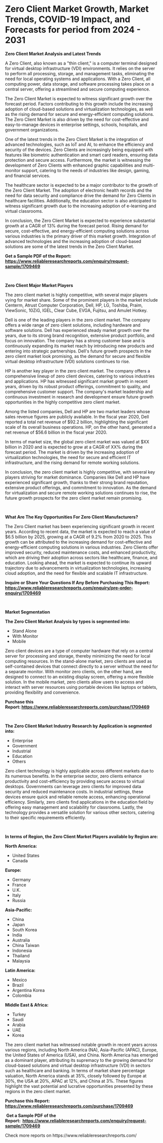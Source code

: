 <p><h1>Zero Client Market Growth, Market Trends, COVID-19 Impact, and Forecasts for period from 2024 - 2031</h1></p><p><strong>Zero Client Market Analysis and Latest Trends</strong></p>
<p><p>A Zero Client, also known as a "thin client," is a computer terminal designed for virtual desktop infrastructure (VDI) environments. It relies on the server to perform all processing, storage, and management tasks, eliminating the need for local operating systems and applications. With a Zero Client, all computing power, data storage, and software processing takes place on a central server, offering a streamlined and secure computing experience.</p><p>The Zero Client Market is expected to witness significant growth over the forecast period. Factors contributing to this growth include the increasing adoption of cloud-based solutions and virtualization technologies, as well as the rising demand for secure and energy-efficient computing solutions. The Zero Client Market is also driven by the need for cost-effective and easy-to-manage devices in enterprise settings, schools, hospitals, and government organizations.</p><p>One of the latest trends in the Zero Client Market is the integration of advanced technologies, such as IoT and AI, to enhance the efficiency and security of the devices. Zero Clients are increasingly being equipped with features like biometric authentication and smart card readers, ensuring data protection and secure access. Furthermore, the market is witnessing the development of Zero Clients with enhanced graphic capabilities and multi-monitor support, catering to the needs of industries like design, gaming, and financial services.</p><p>The healthcare sector is expected to be a major contributor to the growth of the Zero Client Market. The adoption of electronic health records and the need for data security and compliance drive the demand for Zero Clients in healthcare facilities. Additionally, the education sector is also anticipated to witness significant growth due to the increasing adoption of e-learning and virtual classrooms.</p><p>In conclusion, the Zero Client Market is expected to experience substantial growth at a CAGR of 13% during the forecast period. Rising demand for secure, cost-effective, and energy-efficient computing solutions across various industries is the primary driver of this market growth. Integration of advanced technologies and the increasing adoption of cloud-based solutions are some of the latest trends in the Zero Client Market.</p></p>
<p><strong>Get a Sample PDF of the Report:&nbsp; <a href="https://www.reliableresearchreports.com/enquiry/request-sample/1709469">https://www.reliableresearchreports.com/enquiry/request-sample/1709469</a></strong></p>
<p>&nbsp;</p>
<p><strong>Zero Client Major Market Players</strong></p>
<p><p>The zero client market is highly competitive, with several major players vying for market share. Some of the prominent players in the market include Centerm, Atrust Computer Corporation, Dell, HP, LG, Toshiba, Praim, ViewSonic, 10ZiG, IGEL, Clear Cube, EVGA, Fujitsu, and Amulet Hotkey.</p><p>Dell is one of the leading players in the zero client market. The company offers a wide range of zero client solutions, including hardware and software solutions. Dell has experienced steady market growth over the years, due to its strong brand recognition, extensive product portfolio, and focus on innovation. The company has a strong customer base and is continuously expanding its market reach by introducing new products and entering into strategic partnerships. Dell's future growth prospects in the zero client market look promising, as the demand for secure and flexible virtual desktop infrastructure (VDI) solutions continues to rise.</p><p>HP is another key player in the zero client market. The company offers a comprehensive lineup of zero client devices, catering to various industries and applications. HP has witnessed significant market growth in recent years, driven by its robust product offerings, commitment to quality, and comprehensive customer support. The company's market leadership and continuous investment in research and development ensure future growth opportunities in the highly competitive zero client market.</p><p>Among the listed companies, Dell and HP are two market leaders whose sales revenue figures are publicly available. In the fiscal year 2020, Dell reported a total net revenue of $92.2 billion, highlighting the significant scale of its overall business operations. HP, on the other hand, generated a net revenue of $56.6 billion in the fiscal year 2020.</p><p>In terms of market size, the global zero client market was valued at $XX billion in 2020 and is expected to grow at a CAGR of XX% during the forecast period. The market is driven by the increasing adoption of virtualization technologies, the need for secure and efficient IT infrastructure, and the rising demand for remote working solutions.</p><p>In conclusion, the zero client market is highly competitive, with several key players striving for market dominance. Companies like Dell and HP have experienced significant growth, thanks to their strong brand reputation, extensive product offerings, and commitment to innovation. As the demand for virtualization and secure remote working solutions continues to rise, the future growth prospects for the zero client market remain promising.</p></p>
<p>&nbsp;</p>
<p><strong>What Are The Key Opportunities For Zero Client Manufacturers?</strong></p>
<p><p>The Zero Client market has been experiencing significant growth in recent years. According to recent data, the market is expected to reach a value of $6.5 billion by 2025, growing at a CAGR of 9.2% from 2020 to 2025. This growth can be attributed to the increasing demand for cost-effective and energy-efficient computing solutions in various industries. Zero Clients offer improved security, reduced maintenance costs, and enhanced productivity, which are driving their adoption across sectors like healthcare, finance, and education. Looking ahead, the market is expected to continue its upward trajectory due to advancements in virtualization technologies, increasing cloud adoption, and the need for flexible and scalable IT infrastructure.</p></p>
<p><strong>Inquire or Share Your Questions If Any Before Purchasing This Report: <a href="https://www.reliableresearchreports.com/enquiry/pre-order-enquiry/1709469">https://www.reliableresearchreports.com/enquiry/pre-order-enquiry/1709469</a></strong></p>
<p>&nbsp;</p>
<p><strong>Market Segmentation</strong></p>
<p><strong>The Zero Client Market Analysis by types is segmented into:</strong></p>
<p><ul><li>Stand Alone</li><li>With Monitor</li><li>Mobile</li></ul></p>
<p><p>Zero client devices are a type of computer hardware that rely on a central server for processing and storage, thereby minimizing the need for local computing resources. In the stand-alone market, zero clients are used as self-contained devices that connect directly to a server without the need for a separate monitor. With monitor zero clients, on the other hand, are designed to connect to an existing display screen, offering a more flexible solution. In the mobile market, zero clients allow users to access and interact with server resources using portable devices like laptops or tablets, providing flexibility and convenience.</p></p>
<p><strong>Purchase this Report:&nbsp;<a href="https://www.reliableresearchreports.com/purchase/1709469">https://www.reliableresearchreports.com/purchase/1709469</a></strong></p>
<p>&nbsp;</p>
<p><strong>The Zero Client Market Industry Research by Application is segmented into:</strong></p>
<p><ul><li>Enterprise</li><li>Government</li><li>Industrial</li><li>Education</li><li>Others</li></ul></p>
<p><p>Zero client technology is highly applicable across different markets due to its numerous benefits. In the enterprise sector, zero clients enhance productivity and cost-efficiency by providing secure access to virtual desktops. Governments can leverage zero clients for improved data security and reduced maintenance costs. In industrial settings, these devices ensure quick and reliable remote access, enhancing operational efficiency. Similarly, zero clients find applications in the education field by offering easy management and scalability for classrooms. Lastly, the technology provides a versatile solution for various other sectors, catering to their specific requirements efficiently.</p></p>
<p>&nbsp;</p>
<p><strong>In terms of Region, the Zero Client Market Players available by Region are:</strong></p>
<p>
    <p> <strong> North America: </strong>
        <ul>
            <li>United States</li>
            <li>Canada</li>
        </ul>
        </p> 
    <p> <strong> Europe: </strong>
        <ul>
            <li>Germany</li>
            <li>France</li>
            <li>U.K.</li>
            <li>Italy</li>
            <li>Russia</li>
        </ul>
        </p> 
    <p> <strong> Asia-Pacific: </strong>
        <ul>
            <li>China</li>
            <li>Japan</li>
            <li>South Korea</li>
            <li>India</li>
            <li>Australia</li>
            <li>China Taiwan</li>
            <li>Indonesia</li>
            <li>Thailand</li>
            <li>Malaysia</li>
        </ul>
        </p> 
    <p> <strong> Latin America: </strong>
        <ul>
            <li>Mexico</li>
            <li>Brazil</li>
            <li>Argentina Korea</li>
            <li>Colombia</li>
        </ul>
        </p> 
    <p> <strong> Middle East & Africa: </strong>
        <ul>
            <li>Turkey</li>
            <li>Saudi</li>
            <li>Arabia</li>
            <li>UAE</li>
            <li>Korea</li>
        </ul>
    </p>
    </p>
<p><p>The zero client market has witnessed notable growth in recent years across various regions, including North America (NA), Asia-Pacific (APAC), Europe, the United States of America (USA), and China. North America has emerged as a dominant player, attributing its supremacy to the growing demand for cloud-based solutions and virtual desktop infrastructure (VDI) in sectors such as healthcare and banking. In terms of market share percentage valuation, North America stands at 35%, closely followed by Europe at 30%, the USA at 20%, APAC at 12%, and China at 3%. These figures highlight the vast potential and lucrative opportunities presented by these regions in the zero client market.</p></p>
<p><strong>Purchase this Report: <a href="https://www.reliableresearchreports.com/purchase/1709469">https://www.reliableresearchreports.com/purchase/1709469</a></strong></p>
<p>&nbsp;<strong>Get a Sample PDF of the Report:&nbsp;&nbsp;<a href="https://www.reliableresearchreports.com/enquiry/request-sample/1709469">https://www.reliableresearchreports.com/enquiry/request-sample/1709469</a></strong></p>
<p><strong></strong></p>
<p>Check more reports on https://www.reliableresearchreports.com/</p>